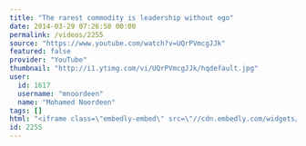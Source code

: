 ```yaml
---
title: "The rarest commodity is leadership without ego"
date: 2014-03-29 07:26:58 00:00
permalink: /videos/2255
source: "https://www.youtube.com/watch?v=UQrPVmcgJJk"
featured: false
provider: "YouTube"
thumbnail: "http://i1.ytimg.com/vi/UQrPVmcgJJk/hqdefault.jpg"
user:
  id: 1617
  username: "mnoordeen"
  name: "Mohamed Noordeen"
tags: []
html: "<iframe class=\"embedly-embed\" src=\"//cdn.embedly.com/widgets/media.html?src=http%3A%2F%2Fwww.youtube.com%2Fembed%2FUQrPVmcgJJk%3Fwmode%3Dtransparent%26feature%3Doembed&wmode=transparent&url=http%3A%2F%2Fwww.youtube.com%2Fwatch%3Fv%3DUQrPVmcgJJk&image=http%3A%2F%2Fi1.ytimg.com%2Fvi%2FUQrPVmcgJJk%2Fhqdefault.jpg&key=daaebf4d9cdd46779200162d0ca86e20&type=text%2Fhtml&schema=youtube\" width=\"854\" height=\"480\" scrolling=\"no\" frameborder=\"0\" allowfullscreen></iframe>"
id: 2255
---
```


